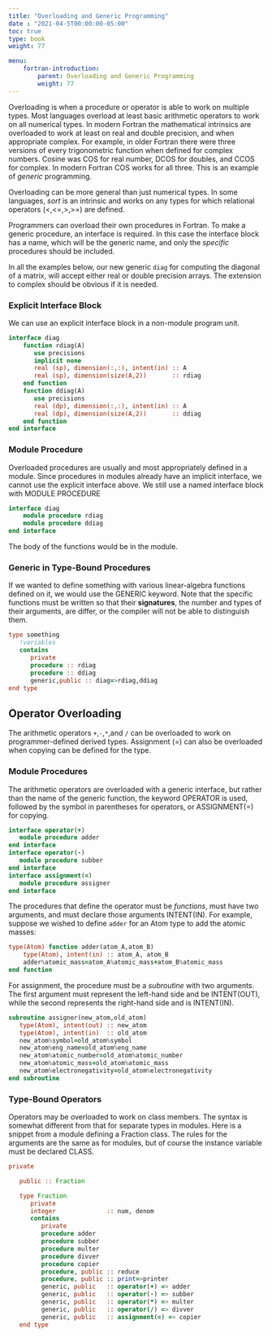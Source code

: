 ```yaml
---
title: "Overloading and Generic Programming"
date : "2021-04-5T00:00:00-05:00"
toc: true
type: book
weight: 77

menu:
    fortran-introduction:
        parent: Overloading and Generic Programming
        weight: 77
---
```


Overloading is when a procedure or operator is able to work on multiple types.  Most languages overload at least basic arithmetic operators to work on all numerical types.  In modern Fortran the mathematical intrinsics are overloaded
to work at least on real and double precision, and when appropriate complex. For example, in older Fortran there were three versions of every trigonometric function when defined for complex numbers.  Cosine was COS for real number, DCOS for doubles, and CCOS for complex.  In modern Fortran COS works for all three.
This is an example of _generic_ programming.

Overloading can be more general than just numerical types.  In some languages, _sort_ is an intrinsic and works on any types for which relational operators (<,<=,>,>=) are defined.

Programmers can overload their own procedures in Fortran.  To make a generic procedure, an interface is required.  In this case the interface block has a name, which will be the generic name, and only the _specific_ procedures should be included.

In all the examples below, our new generic `diag` for computing the diagonal of a matrix, will accept either real or double precision arrays.  The extension to complex should be obvious if it is needed.

### Explicit Interface Block

We can use an explicit interface block in a non-module program unit.
```fortran
interface diag
    function rdiag(A)
       use precisions
       implicit none
       real (sp), dimension(:,:), intent(in) :: A
       real (sp), dimension(size(A,2))       :: rdiag
    end function
    function ddiag(A)
       use precisions
       real (dp), dimension(:,:), intent(in) :: A
       real (dp), dimension(size(A,2))       :: ddiag
    end function
end interface
```

### Module Procedure

Overloaded procedures are usually and most appropriately defined in a module.  Since procedures in modules already have an implicit interface, we cannot use the explicit interface above.  We still use a named interface block with MODULE PROCEDURE
```fortran
interface diag
    module procedure rdiag
    module procedure ddiag
end interface
```
The body of the functions would be in the module.

### Generic in Type-Bound Procedures

If we wanted to define something with various linear-algebra functions defined on it, we would use the GENERIC keyword.  Note that the specific functions must be written so that their **signatures**, the number and types of their arguments, are differ, or the compiler will not be able to distinguish them.
```fortran
type something
   !variables
   contains
      private
      procedure :: rdiag
      procedure :: ddiag
      generic,public :: diag=>rdiag,ddiag
end type
```

## Operator Overloading

The arithmetic operators `+`,`-`,`*`,and `/` can be overloaded to work on programmer-defined derived types.  Assignment (=) can also be overloaded when copying can be defined for the type.

### Module Procedures

The arithmetic operators are overloaded with a generic interface, but rather than the name of the generic function, the keyword OPERATOR is used, followed by the symbol in parentheses for operators, or ASSIGNMENT(=) for copying.
```fortran
interface operator(+)
   module procedure adder
end interface
interface operator(-)
   module procedure subber
end interface
interface assignment(=)
   module procedure assigner
end interface
```
The procedures that define the operator must be _functions_, must have two arguments, and must declare those arguments INTENT(IN).  For example, suppose we wished to define `adder` for an Atom type to add the atomic masses:
```fortran
type(Atom) function adder(atom_A,atom_B)
    type(Atom), intent(in) :: atom_A, atom_B
    adder%atomic_mass=atom_A%atomic_mass+atom_B%atomic_mass
end function
```

For assignment, the procedure must be a _subroutine_ with two arguments.  The first argument must represent the left-hand side and be INTENT(OUT), while the second represents the right-hand side and is INTENT(IN).
```fortran
subroutine assigner(new_atom,old_atom)
   type(Atom), intent(out) :: new_atom
   type(Atom), intent(in)  :: old_atom
   new_atom%symbol=old_atom%symbol
   new_atom%eng_name=old_atom%eng_name
   new_atom%atomic_number=old_atom%atomic_number
   new_atom%atomic_mass=old_atom%atomic_mass
   new_atom%electronegativity=old_atom%electronegativity
end subroutine
```

### Type-Bound Operators

Operators may be overloaded to work on class members.  The syntax is somewhat different from that for separate types in modules.
Here is a snippet from a module defining a Fraction class.  The rules for the arguments are the same as for modules, but of course the instance variable must be declared CLASS.
```fortran
private

   public :: Fraction

   type Fraction
      private
      integer              :: num, denom
      contains
         private
         procedure adder
         procedure subber
         procedure multer
         procedure divver
         procedure copier
         procedure, public :: reduce
         procedure, public :: print=>printer
         generic, public   :: operator(+) => adder
         generic, public   :: operator(-) => subber
         generic, public   :: operator(*) => multer
         generic, public   :: operator(/) => divver
         generic, public   :: assignment(=) => copier
   end type
```
